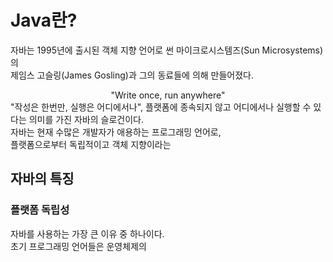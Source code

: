 # Java란?
<!-- WORA, 플랫폼 독립성, 소스와 클래스 파일, 배포(jar), 패키지, 멀티 스레드, 가비지 컬렉터, 실시간 응용 시스템에 부적합, 안전하고 쉬운 코드 작성, JIT 도입 -->
자바는 1995년에 출시된 객체 지향 언어로 썬 마이크로시스템즈(Sun Microsystems)의<br/>
제임스 고슬링(James Gosling)과 그의 동료들에 의해 만들어졌다.<br/>
<center>"Write once, run anywhere"</center>
"작성은 한번만, 실행은 어디에서나", 플랫폼에 종속되지 않고 어디에서나 실행할 수 있다는 의미를 가진 자바의 슬로건이다.<br/>
자바는 현재 수많은 개발자가 애용하는 프로그래밍 언어로,<br/>
플랫폼으로부터 독립적이고 객체 지향이라는 

## 자바의 특징
### 플랫폼 독립성
자바를 사용하는 가장 큰 이유 중 하나이다.<br/>
초기 프로그래밍 언어들은 운영체제의 